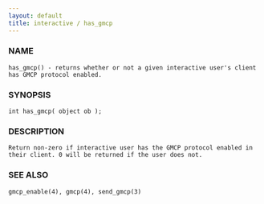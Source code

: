 ```yaml
---
layout: default
title: interactive / has_gmcp
---
```


### NAME

    has_gmcp() - returns whether or not a given interactive user's client 
    has GMCP protocol enabled.

### SYNOPSIS

    int has_gmcp( object ob );

### DESCRIPTION

    Return non-zero if interactive user has the GMCP protocol enabled in 
    their client. 0 will be returned if the user does not.

### SEE ALSO

    gmcp_enable(4), gmcp(4), send_gmcp(3)
